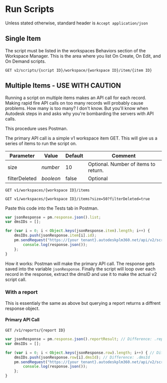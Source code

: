 # Run Scripts

Unless stated otherwise, standard header is `Accept application/json` 

## Single Item

The script must be listed in the workspaces Behaviors section of the Workspace Manager. This is the area where you list On Create, On Edit, and On Demand scripts.

`GET v2/scripts/{script ID}/workspace/{workspace ID}/item/{item ID}`

## Multiple Items - USE WITH CAUTION

Running a script on multiple items makes an API call for each record. Making rapid fire API calls on too many records will probably cause problems. How many is too many? I don't know. But you'll know when Autodesk steps in and asks why you're bombarding the servers with API calls.

This procedure uses Postman.

The primary API call is a simple v1 workspace item GET. This will give us a series of items to run the script on.

|Parameter|Value|Default|Comment|
|---|---|---|---|
|size|_number_| 10 | Optional. Number of items to return. |
|filterDeleted| _booleon_| false | Optional |

`GET v1/workspaces/{workspace ID}/items`

`GET v1/workspaces/{workspace ID}/items?size=50?filterDeleted=true`

Paste this code into the Tests tab in Postman.

```js
var jsonResponse = pm.response.json().list;
var dmsIDs = [];

for (var i = 0; i < Object.keys(jsonResponse.item).length; i++) {
    dmsIDs.push(jsonResponse.item[i].id);
    pm.sendRequest("https://{your tenant}.autodeskplm360.net/api/v2/scripts/{script ID}/workspace/{workspace ID}/item/" + dmsIDs[i]), function (err, response) {
        console.log(response.json());
    };
}
```

How it works: Postman will make the primary API call. The response gets saved into the variable `jsonResponse`. Finally the script will loop over each record in the response, extract the dmsID and use it to make the actual v2 script call.

### With a report

This is essentialy the same as above but querying a report returns a diffrent response object.

#### Primary API Call

```GET /v1/reports/{report ID}```

```js
var jsonResponse = pm.response.json().reportResult; // Difference: .reportResult
var dmsIDs = [];

for (var i = 0; i < Object.keys(jsonResponse.row).length; i++) { // Difference: .row
    dmsIDs.push(jsonResponse.row[i].dmsId); // Difference: .dmsId
    pm.sendRequest("https://{your tenant}.autodeskplm360.net/api/v2/scripts/{script ID}/workspace/{workspace ID}/item/" + dmsIDs[i]), function (err, response) {
        console.log(response.json());
    };
}
```
